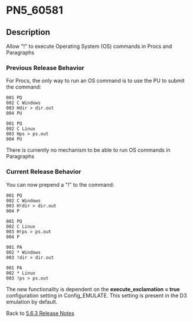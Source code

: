 # PN5_60581

<PageHeader />

## Description

Allow "!" to execute Operating System (OS) commands in Procs and Paragraphs

### Previous Release Behavior

For Procs, the only way to run an OS command is to use the PU to submit the command:

```
001 PQ
002 C Windows
003 Hdir > dir.out
004 PU

001 PQ
002 C Linux
003 Hps > ps.out
004 PU
```

There is currently no mechanism to be able to run OS commands in Paragraphs

### Current Release Behavior

You can now prepend a "!" to the command:

```
001 PQ
002 C Windows
003 H!dir > dir.out
004 P

001 PQ
002 C Linux
003 H!ps > ps.out
004 P

001 PA
002 * Windows
003 !dir > dir.out

001 PA
002 * Linux
003 !ps > ps.out
```

The new functionality is dependent on the **execute\_exclamation = true** configuration setting in Config\_EMULATE. This setting is present in the D3 emulation by default.

Back to [5.6.3 Release Notes](./../README.md)

<PageFooter />

